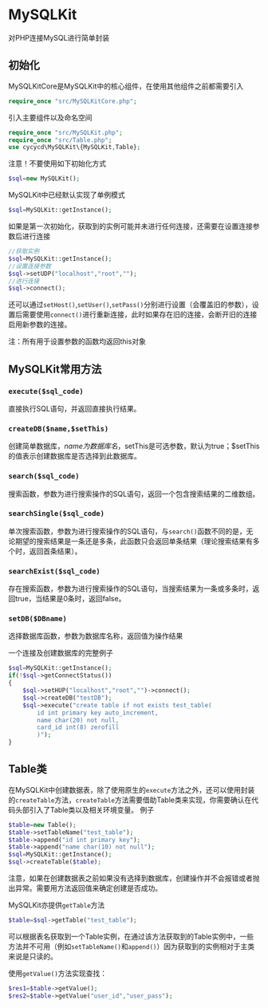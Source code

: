 # MySQLKit
对PHP连接MySQL进行简单封装
## 初始化
MySQLKitCore是MySQLKit中的核心组件，在使用其他组件之前都需要引入
```php
require_once "src/MySQLKitCore.php";
```
引入主要组件以及命名空间
```php
require_once "src/MySQLKit.php";
require_once "src/Table.php";
use cycycd\MySQLKit\{MySQLKit,Table};
```
注意！不要使用如下初始化方式
```php
$sql=new MySQLKit();
```
MySQLKit中已经默认实现了单例模式
```php
$sql=MySQLKit::getInstance();
```
如果是第一次初始化，获取到的实例可能并未进行任何连接，还需要在设置连接参数后进行连接
```php
//获取实例
$sql=MySQLKit::getInstance();
//设置连接参数
$sql->setUDP("localhost","root","");
//进行连接
$sql->connect();
```
还可以通过`setHost()`,`setUser()`,`setPass()`分别进行设置（会覆盖旧的参数），设置后需要使用`connect()`进行重新连接，此时如果存在旧的连接，会断开旧的连接启用新参数的连接。

注：所有用于设置参数的函数均返回this对象
## MySQLKit常用方法
### `execute($sql_code)`
直接执行SQL语句，并返回直接执行结果。
### `createDB($name,$setThis)`
创建简单数据库，$name为数据库名，$setThis是可选参数，默认为true；$setThis的值表示创建数据库是否选择到此数据库。
### `search($sql_code)`
搜索函数，参数为进行搜索操作的SQL语句，返回一个包含搜索结果的二维数组。
### `searchSingle($sql_code)`
单次搜索函数，参数为进行搜索操作的SQL语句，与`search()`函数不同的是，无论期望的搜索结果是一条还是多条，此函数只会返回单条结果（理论搜索结果有多个时，返回首条结果）。
### `searchExist($sql_code)`
存在搜索函数，参数为进行搜索操作的SQL语句，当搜索结果为一条或多条时，返回true，当结果是0条时，返回false。
### `setDB($DBname)`
选择数据库函数，参数为数据库名称，返回值为操作结果

一个连接及创建数据库的完整例子
```php
$sql=MySQLKit::getInstance();
if(!$sql->getConnectStatus())
{
    $sql->setHUP("localhost","root","")->connect();
    $sql->createDB("testDB");
    $sql->execute("create table if not exists test_table(
        id int primary key auto_increment,
        name char(20) not null,
        card_id int(8) zerofill
        )");
}
```
## Table类
在MySQLKit中创建数据表，除了使用原生的`execute`方法之外，还可以使用封装的`createTable`方法，`createTable`方法需要借助Table类来实现，你需要确认在代码头部引入了Table类以及相关环境变量。
例子
```php
$table=new Table();
$table->setTableName("test_table");
$table->append("id int primary key");
$table->append("name char(10) not null");
$sql=MySQLKit::getInstance();
$sql->createTable($table);
```
注意，如果在创建数据表之前如果没有选择到数据库，创建操作并不会报错或者抛出异常。需要用方法返回值来确定创建是否成功。

MySQLKit亦提供`getTable`方法

```php
$table=$sql->getTable("test_table");
```
可以根据表名获取到一个Table实例，在通过该方法获取到的Table实例中，一些方法并不可用（例如`setTableName()`和`append()`）因为获取到的实例相对于主类来说是只读的。

使用`getValue()`方法实现查找：
```php
$res1=$table->getValue();
$res2=$table->getValue("user_id","user_pass");
```

